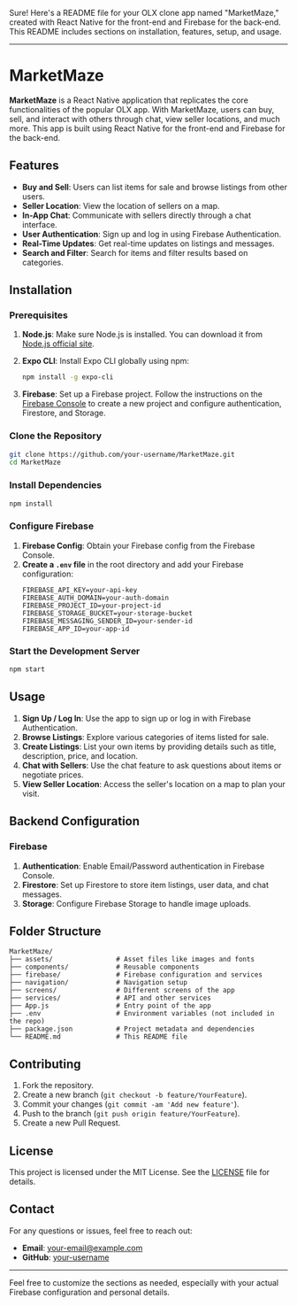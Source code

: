 Sure! Here's a README file for your OLX clone app named "MarketMaze," created with React Native for the front-end and Firebase for the back-end. This README includes sections on installation, features, setup, and usage.

---

# MarketMaze

**MarketMaze** is a React Native application that replicates the core functionalities of the popular OLX app. With MarketMaze, users can buy, sell, and interact with others through chat, view seller locations, and much more. This app is built using React Native for the front-end and Firebase for the back-end.

## Features

- **Buy and Sell**: Users can list items for sale and browse listings from other users.
- **Seller Location**: View the location of sellers on a map.
- **In-App Chat**: Communicate with sellers directly through a chat interface.
- **User Authentication**: Sign up and log in using Firebase Authentication.
- **Real-Time Updates**: Get real-time updates on listings and messages.
- **Search and Filter**: Search for items and filter results based on categories.

## Installation

### Prerequisites

1. **Node.js**: Make sure Node.js is installed. You can download it from [Node.js official site](https://nodejs.org/).

2. **Expo CLI**: Install Expo CLI globally using npm:
   ```bash
   npm install -g expo-cli
   ```

3. **Firebase**: Set up a Firebase project. Follow the instructions on the [Firebase Console](https://console.firebase.google.com/) to create a new project and configure authentication, Firestore, and Storage.

### Clone the Repository

```bash
git clone https://github.com/your-username/MarketMaze.git
cd MarketMaze
```

### Install Dependencies

```bash
npm install
```

### Configure Firebase

1. **Firebase Config**: Obtain your Firebase config from the Firebase Console.
2. **Create a `.env` file** in the root directory and add your Firebase configuration:
   ```env
   FIREBASE_API_KEY=your-api-key
   FIREBASE_AUTH_DOMAIN=your-auth-domain
   FIREBASE_PROJECT_ID=your-project-id
   FIREBASE_STORAGE_BUCKET=your-storage-bucket
   FIREBASE_MESSAGING_SENDER_ID=your-sender-id
   FIREBASE_APP_ID=your-app-id
   ```

### Start the Development Server

```bash
npm start
```

## Usage

1. **Sign Up / Log In**: Use the app to sign up or log in with Firebase Authentication.
2. **Browse Listings**: Explore various categories of items listed for sale.
3. **Create Listings**: List your own items by providing details such as title, description, price, and location.
4. **Chat with Sellers**: Use the chat feature to ask questions about items or negotiate prices.
5. **View Seller Location**: Access the seller's location on a map to plan your visit.

## Backend Configuration

### Firebase

1. **Authentication**: Enable Email/Password authentication in Firebase Console.
2. **Firestore**: Set up Firestore to store item listings, user data, and chat messages.
3. **Storage**: Configure Firebase Storage to handle image uploads.

## Folder Structure

```
MarketMaze/
├── assets/                # Asset files like images and fonts
├── components/            # Reusable components
├── firebase/              # Firebase configuration and services
├── navigation/            # Navigation setup
├── screens/               # Different screens of the app
├── services/              # API and other services
├── App.js                 # Entry point of the app
├── .env                   # Environment variables (not included in the repo)
├── package.json           # Project metadata and dependencies
└── README.md              # This README file
```

## Contributing

1. Fork the repository.
2. Create a new branch (`git checkout -b feature/YourFeature`).
3. Commit your changes (`git commit -am 'Add new feature'`).
4. Push to the branch (`git push origin feature/YourFeature`).
5. Create a new Pull Request.

## License

This project is licensed under the MIT License. See the [LICENSE](LICENSE) file for details.

## Contact

For any questions or issues, feel free to reach out:

- **Email**: your-email@example.com
- **GitHub**: [your-username](https://github.com/your-username)

---

Feel free to customize the sections as needed, especially with your actual Firebase configuration and personal details.